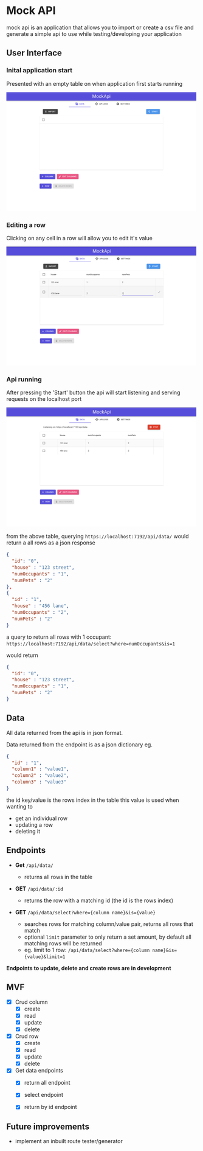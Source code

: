 # Mock API

mock api is an application that allows you to import or create a csv file
and generate a simple api to use while testing/developing your application


## User Interface

### Inital application start
Presented with an empty table on when application first starts running

<img alt="empty table" src=".github/empty.png" width="500"/>


### Editing a row
Clicking on any cell in a row will allow you to edit it's value

<img alt="edit row" src=".github/edit_row.png" width="500"/>



### Api running
After pressing the 'Start' button the api will start listening and serving requests on the localhost port

<img alt="api started" src=".github/api_running.png" width="500"/>

from the above table, querying `https://localhost:7192/api/data/` would return a all rows as a json response
```json
{
  "id": "0",
  "house" : "123 street",
  "numOccupants" : "1",
  "numPets" : "2"
},
{
  "id" : "1",
  "house" : "456 lane",
  "numOccupants" : "2",
  "numPets" : "2"
}
```

a query to return all rows with 1 occupant: `https://localhost:7192/api/data/select?where=numOccupants&is=1`

would return 
```json
{
  "id": "0",
  "house" : "123 street",
  "numOccupants" : "1",
  "numPets" : "2"
}
```




## Data

All data returned from the api is in json format.

Data returned from the endpoint is as a json dictionary
eg. 
```json
{
  "id" : "1",
  "column1" : "value1",
  "column2" : "value2",
  "column3" : "value3"
}
```

the id key/value is the rows index in the table
this value is used when wanting to 
- get an individual row
- updating a row 
- deleting it 

## Endpoints


- **Get** `/api/data/`
  - returns all rows in the table


- **GET** `/api/data/:id`
  - returns the row with a matching id (the id is the rows index)


- **GET** `/api/data/select?where={column name}&is={value}`
  - searches rows for matching column/value pair, returns all rows that match
  - optional `limit` parameter to only return a set amount, by default all matching rows will be returned
  - eg. limit to 1 row: `/api/data/select?where={column name}&is={value}&limit=1`


**Endpoints to update, delete and create rows are in development**



## MVF

- [X] Crud column 
  - [X] create
  - [X] read
  - [X] update
  - [X] delete
  
- [x] Crud row
  - [X] create
  - [X] read
  - [X] update
  - [X] delete
  
- [x] Get data endpoints
  - [x] return all endpoint
  - [x] select endpoint
  - [x] return by id endpoint



## Future improvements

- implement an inbuilt route tester/generator 
